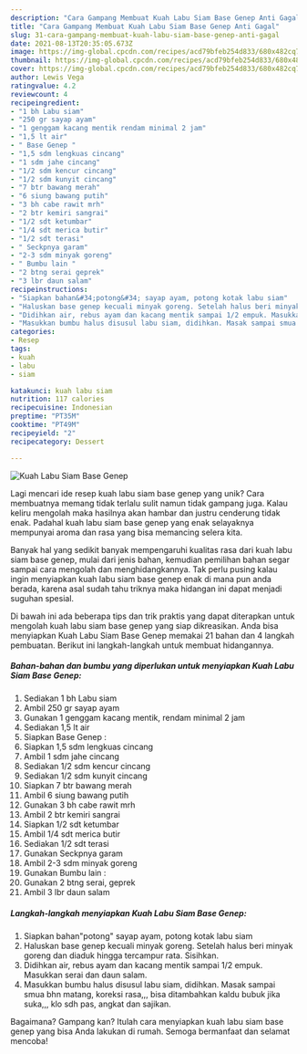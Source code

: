 ```yaml
---
description: "Cara Gampang Membuat Kuah Labu Siam Base Genep Anti Gagal"
title: "Cara Gampang Membuat Kuah Labu Siam Base Genep Anti Gagal"
slug: 31-cara-gampang-membuat-kuah-labu-siam-base-genep-anti-gagal
date: 2021-08-13T20:35:05.673Z
image: https://img-global.cpcdn.com/recipes/acd79bfeb254d833/680x482cq70/kuah-labu-siam-base-genep-foto-resep-utama.jpg
thumbnail: https://img-global.cpcdn.com/recipes/acd79bfeb254d833/680x482cq70/kuah-labu-siam-base-genep-foto-resep-utama.jpg
cover: https://img-global.cpcdn.com/recipes/acd79bfeb254d833/680x482cq70/kuah-labu-siam-base-genep-foto-resep-utama.jpg
author: Lewis Vega
ratingvalue: 4.2
reviewcount: 4
recipeingredient:
- "1 bh Labu siam"
- "250 gr sayap ayam"
- "1 genggam kacang mentik rendam minimal 2 jam"
- "1,5 lt air"
- " Base Genep "
- "1,5 sdm lengkuas cincang"
- "1 sdm jahe cincang"
- "1/2 sdm kencur cincang"
- "1/2 sdm kunyit cincang"
- "7 btr bawang merah"
- "6 siung bawang putih"
- "3 bh cabe rawit mrh"
- "2 btr kemiri sangrai"
- "1/2 sdt ketumbar"
- "1/4 sdt merica butir"
- "1/2 sdt terasi"
- " Seckpnya garam"
- "2-3 sdm minyak goreng"
- " Bumbu lain "
- "2 btng serai geprek"
- "3 lbr daun salam"
recipeinstructions:
- "Siapkan bahan&#34;potong&#34; sayap ayam, potong kotak labu siam"
- "Haluskan base genep kecuali minyak goreng. Setelah halus beri minyak goreng dan diaduk hingga tercampur rata. Sisihkan."
- "Didihkan air, rebus ayam dan kacang mentik sampai 1/2 empuk. Masukkan serai dan daun salam."
- "Masukkan bumbu halus disusul labu siam, didihkan. Masak sampai smua bhn matang, koreksi rasa,,, bisa ditambahkan kaldu bubuk jika suka,,, klo sdh pas, angkat dan sajikan."
categories:
- Resep
tags:
- kuah
- labu
- siam

katakunci: kuah labu siam 
nutrition: 117 calories
recipecuisine: Indonesian
preptime: "PT35M"
cooktime: "PT49M"
recipeyield: "2"
recipecategory: Dessert

---
```



![Kuah Labu Siam Base Genep](https://img-global.cpcdn.com/recipes/acd79bfeb254d833/680x482cq70/kuah-labu-siam-base-genep-foto-resep-utama.jpg)

Lagi mencari ide resep kuah labu siam base genep yang unik? Cara membuatnya memang tidak terlalu sulit namun tidak gampang juga. Kalau keliru mengolah maka hasilnya akan hambar dan justru cenderung tidak enak. Padahal kuah labu siam base genep yang enak selayaknya mempunyai aroma dan rasa yang bisa memancing selera kita.



Banyak hal yang sedikit banyak mempengaruhi kualitas rasa dari kuah labu siam base genep, mulai dari jenis bahan, kemudian pemilihan bahan segar sampai cara mengolah dan menghidangkannya. Tak perlu pusing kalau ingin menyiapkan kuah labu siam base genep enak di mana pun anda berada, karena asal sudah tahu triknya maka hidangan ini dapat menjadi suguhan spesial.


Di bawah ini ada beberapa tips dan trik praktis yang dapat diterapkan untuk mengolah kuah labu siam base genep yang siap dikreasikan. Anda bisa menyiapkan Kuah Labu Siam Base Genep memakai 21 bahan dan 4 langkah pembuatan. Berikut ini langkah-langkah untuk membuat hidangannya.

<!--inarticleads1-->

##### Bahan-bahan dan bumbu yang diperlukan untuk menyiapkan Kuah Labu Siam Base Genep:

1. Sediakan 1 bh Labu siam
1. Ambil 250 gr sayap ayam
1. Gunakan 1 genggam kacang mentik, rendam minimal 2 jam
1. Sediakan 1,5 lt air
1. Siapkan  Base Genep :
1. Siapkan 1,5 sdm lengkuas cincang
1. Ambil 1 sdm jahe cincang
1. Sediakan 1/2 sdm kencur cincang
1. Sediakan 1/2 sdm kunyit cincang
1. Siapkan 7 btr bawang merah
1. Ambil 6 siung bawang putih
1. Gunakan 3 bh cabe rawit mrh
1. Ambil 2 btr kemiri sangrai
1. Siapkan 1/2 sdt ketumbar
1. Ambil 1/4 sdt merica butir
1. Sediakan 1/2 sdt terasi
1. Gunakan  Seckpnya garam
1. Ambil 2-3 sdm minyak goreng
1. Gunakan  Bumbu lain :
1. Gunakan 2 btng serai, geprek
1. Ambil 3 lbr daun salam




<!--inarticleads2-->

##### Langkah-langkah menyiapkan Kuah Labu Siam Base Genep:

1. Siapkan bahan&#34;potong&#34; sayap ayam, potong kotak labu siam
1. Haluskan base genep kecuali minyak goreng. Setelah halus beri minyak goreng dan diaduk hingga tercampur rata. Sisihkan.
1. Didihkan air, rebus ayam dan kacang mentik sampai 1/2 empuk. Masukkan serai dan daun salam.
1. Masukkan bumbu halus disusul labu siam, didihkan. Masak sampai smua bhn matang, koreksi rasa,,, bisa ditambahkan kaldu bubuk jika suka,,, klo sdh pas, angkat dan sajikan.




Bagaimana? Gampang kan? Itulah cara menyiapkan kuah labu siam base genep yang bisa Anda lakukan di rumah. Semoga bermanfaat dan selamat mencoba!
